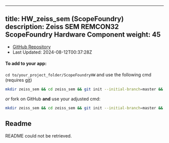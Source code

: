 
---
title: HW_zeiss_sem (ScopeFoundry)
description: Zeiss SEM REMCON32 ScopeFoundry Hardware Component
weight: 45
---
- [GitHub Repository](https://github.com/ScopeFoundry/HW_zeiss_sem)
- Last Updated: 2024-08-12T00:37:28Z


#### To add to your app:

`cd to/your_project_folder/ScopeFoundryHW` and use the following cmd (requires [git](/docs/100_development/20_git/))

```bash
mkdir zeiss_sem && cd zeiss_sem && git init --initial-branch=master && git remote add upstream_ScopeFoundry https://github.com/ScopeFoundry/HW_zeiss_sem && git pull upstream_ScopeFoundry master && cd ..
```

*or* fork on GitHub **and** use your adjusted cmd:

```bash
mkdir zeiss_sem && cd zeiss_sem && git init --initial-branch=master && git remote add origin https://github.com/YOUR_GH_ACC/HW_zeiss_sem && git pull origin master && cd ..
```

## Readme
README could not be retrieved.
